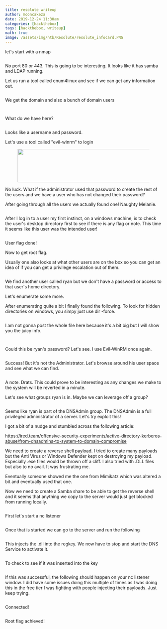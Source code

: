 ```yaml
---
title: resolute writeup
author: mooncakeza
date: 2019-12-24 11:30am
categories: [hackthebox]
tags: [hackthebox, writeup]
math: true
image: /assets/img/htb/Resolute/resolute_infocard.PNG
---
```

<p>let's start with a nmap</p>

<figure class="wp-block-image size-large"><img src="/assets/img/htb/Resolute/1_nmap.PNG" alt="" class="wp-image-113"/></figure>

<p>No port 80 or 443. This is going to be interesting. It looks like it has samba and LDAP running.</p>

<p>Let us run a tool called enum4linux and see if we can get any information out.</p>

<figure class="wp-block-image size-large"><img src="/assets/img/htb/Resolute/2_enum4linux_1.PNG" alt="" class="wp-image-117"/></figure>

<p>We get the domain and also a bunch of domain users</p>

<figure class="wp-block-image size-large"><img src="/assets/img/htb/Resolute/3_enum4linux_2_domain.PNG" alt="" class="wp-image-118"/></figure>

<figure class="wp-block-image size-large"><img src="/assets/img/htb/Resolute/4_enum4linux_3_users.PNG" alt="" class="wp-image-119"/></figure>

<p>What do we have here?</p>

<figure class="wp-block-image size-large"><img src="/assets/img/htb/Resolute/5_enum4linux_3_user_pass.PNG" alt="" class="wp-image-120"/></figure>

<p>Looks like a username and password. </p>

<p>Let's use a tool called "evil-winrm" to login</p>

<figure class="wp-block-image size-large is-resized"><img src="/assets/img/htb/Resolute/6_evilwinrm_marko.PNG" alt="" class="wp-image-121" width="580" height="107"/></figure>

<p>No luck. What if the administrator used that password to create the rest of the users and we have a user who has not changed their password?</p>

<p>After going through all the users we actually found one! Naughty Melanie.</p>

<figure class="wp-block-image size-large"><img src="/assets/img/htb/Resolute/7_evilwinrm_melanie.PNG" alt="" class="wp-image-122"/></figure>

<p>After I log in to a user my first instinct, on a windows machine, is to check the user's desktop directory first to see if there is any flag or note. This time it seems like this user was the intended user! </p>

<figure class="wp-block-image size-large"><img src="/assets/img/htb/Resolute/8_userflag.PNG" alt="" class="wp-image-123"/></figure>

<p>User flag done!</p>

<p>Now to get root flag.</p>

<p>Usually one also looks at what other users are on the box so you can get an idea of if you can get a privilege escalation out of them.</p>

<figure class="wp-block-image size-large"><img src="/assets/img/htb/Resolute/9_list_of_users.PNG" alt="" class="wp-image-124"/></figure>

<p>We find another user called ryan but we don't have a password or access to that user's home directory.</p>

<p>Let's enumerate some more. </p>

<p>After enumerating quite a bit I finally found the following. To look for hidden directories on windows, you simpy just use dir -force. </p>

<figure class="wp-block-image size-large"><img src="/assets/img/htb/Resolute/10_hidden_file.PNG" alt="" class="wp-image-125"/></figure>

<p>I am not gonna post the whole file here because it's a bit big but I will show you the juicy info.</p>

<figure class="wp-block-image size-large"><img src="/assets/img/htb/Resolute/11_powershell_script.PNG" alt="" class="wp-image-126"/></figure>

<figure class="wp-block-image size-large"><img src="/assets/img/htb/Resolute/12_ryan_password.PNG" alt="" class="wp-image-127"/></figure>

<p>Could this be ryan's password? Let's see. I use Evil-WinRM once again.</p>

<figure class="wp-block-image size-large"><img src="/assets/img/htb/Resolute/13_ryan_logged_in.PNG" alt="" class="wp-image-128"/></figure>

<p>Success! But it's not the Administrator. Let's browse around his user space and see what we can find.</p>

<figure class="wp-block-image size-large"><img src="/assets/img/htb/Resolute/14_ryan_note.PNG" alt="" class="wp-image-129"/></figure>

<p>A note. Drats. This could prove to be interesting as any changes we make to the system will be reverted in a minute.</p>

<p>Let's see what groups ryan is in. Maybe we can leverage off a group?</p>

<figure class="wp-block-image size-large"><img src="/assets/img/htb/Resolute/15_ryan_groups.PNG" alt="" class="wp-image-130"/></figure>

<p>Seems like ryan is part of the DNSAdmin group. The DNSAdmin is a full privileged administrator of a server. Let's try exploit this!</p>

<p>I got a bit of a nudge and stumbled across the following article:</p>

<p><a href="https://ired.team/offensive-security-experiments/active-directory-kerberos-abuse/from-dnsadmins-to-system-to-domain-compromise">https://ired.team/offensive-security-experiments/active-directory-kerberos-abuse/from-dnsadmins-to-system-to-domain-compromise</a></p>

<p>We need to create a reverse shell payload. I tried to create many payloads but the Anti Virus or Windows Defender kept on destroying my payload. Especially .exe files would be thrown off a cliff. I also tried with .DLL files but also to no avail. It was frustrating me.</p>

<p>Eventually someone showed me the one from Mimikatz which was altered a bit and eventually used that one.</p>

<p>Now we need to create a Samba share to be able to get the reverse shell and it seems that anything we copy to the server would just get blocked from running locally.</p>

<figure class="wp-block-image size-large"><img src="/assets/img/htb/Resolute/16_smb_server.PNG" alt="" class="wp-image-133"/></figure>

<p>First let's start a nc listener</p>

<figure class="wp-block-image size-large"><img src="/assets/img/htb/Resolute/21_listener.PNG" alt="" class="wp-image-137"/></figure>

<p>Once that is started we can go to the server and run the following</p>

<figure class="wp-block-image size-large"><img src="/assets/img/htb/Resolute/17_dnscmd.PNG" alt="" class="wp-image-134"/></figure>

<p>This injects the .dll into the regkey. We now have to stop and start the DNS Service to activate it.</p>

<figure class="wp-block-image size-large"><img src="/assets/img/htb/Resolute/18_dns_service.PNG" alt="" class="wp-image-135"/></figure>

<p>To check to see if it was inserted into the key</p>

<figure class="wp-block-image size-large"><img src="/assets/img/htb/Resolute/20_check_regkey.PNG" alt="" class="wp-image-136"/></figure>

<p>If this was successful, the following should happen on your nc listener window. I did have some issues doing this multiple of times as I was doing this in the free tier I was fighting with people injecting their payloads. Just keep trying.</p>

<figure class="wp-block-image size-large"><img src="/assets/img/htb/Resolute/22_nc_connected.PNG" alt="" class="wp-image-138"/></figure>

<p>Connected!</p>

<figure class="wp-block-image size-large"><img src="/assets/img/htb/Resolute/23_root_flag.PNG" alt="" class="wp-image-139"/></figure>

<p>Root flag achieved!</p>
